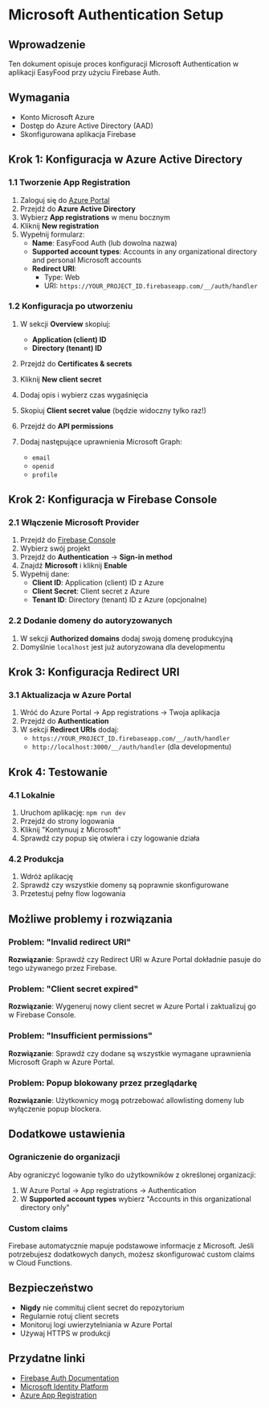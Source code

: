 # Microsoft Authentication Setup

## Wprowadzenie

Ten dokument opisuje proces konfiguracji Microsoft Authentication w aplikacji EasyFood przy użyciu Firebase Auth.

## Wymagania

- Konto Microsoft Azure
- Dostęp do Azure Active Directory (AAD)
- Skonfigurowana aplikacja Firebase

## Krok 1: Konfiguracja w Azure Active Directory

### 1.1 Tworzenie App Registration

1. Zaloguj się do [Azure Portal](https://portal.azure.com)
2. Przejdź do **Azure Active Directory**
3. Wybierz **App registrations** w menu bocznym
4. Kliknij **New registration**
5. Wypełnij formularz:
   - **Name**: EasyFood Auth (lub dowolna nazwa)
   - **Supported account types**: Accounts in any organizational directory and personal Microsoft accounts
   - **Redirect URI**:
     - Type: Web
     - URI: `https://YOUR_PROJECT_ID.firebaseapp.com/__/auth/handler`

### 1.2 Konfiguracja po utworzeniu

1. W sekcji **Overview** skopiuj:

   - **Application (client) ID**
   - **Directory (tenant) ID**

2. Przejdź do **Certificates & secrets**
3. Kliknij **New client secret**
4. Dodaj opis i wybierz czas wygaśnięcia
5. Skopiuj **Client secret value** (będzie widoczny tylko raz!)

6. Przejdź do **API permissions**
7. Dodaj następujące uprawnienia Microsoft Graph:
   - `email`
   - `openid`
   - `profile`

## Krok 2: Konfiguracja w Firebase Console

### 2.1 Włączenie Microsoft Provider

1. Przejdź do [Firebase Console](https://console.firebase.google.com)
2. Wybierz swój projekt
3. Przejdź do **Authentication** → **Sign-in method**
4. Znajdź **Microsoft** i kliknij **Enable**
5. Wypełnij dane:
   - **Client ID**: Application (client) ID z Azure
   - **Client Secret**: Client secret z Azure
   - **Tenant ID**: Directory (tenant) ID z Azure (opcjonalne)

### 2.2 Dodanie domeny do autoryzowanych

1. W sekcji **Authorized domains** dodaj swoją domenę produkcyjną
2. Domyślnie `localhost` jest już autoryzowana dla developmentu

## Krok 3: Konfiguracja Redirect URI

### 3.1 Aktualizacja w Azure Portal

1. Wróć do Azure Portal → App registrations → Twoja aplikacja
2. Przejdź do **Authentication**
3. W sekcji **Redirect URIs** dodaj:
   - `https://YOUR_PROJECT_ID.firebaseapp.com/__/auth/handler`
   - `http://localhost:3000/__/auth/handler` (dla developmentu)

## Krok 4: Testowanie

### 4.1 Lokalnie

1. Uruchom aplikację: `npm run dev`
2. Przejdź do strony logowania
3. Kliknij "Kontynuuj z Microsoft"
4. Sprawdź czy popup się otwiera i czy logowanie działa

### 4.2 Produkcja

1. Wdróż aplikację
2. Sprawdź czy wszystkie domeny są poprawnie skonfigurowane
3. Przetestuj pełny flow logowania

## Możliwe problemy i rozwiązania

### Problem: "Invalid redirect URI"

**Rozwiązanie**: Sprawdź czy Redirect URI w Azure Portal dokładnie pasuje do tego używanego przez Firebase.

### Problem: "Client secret expired"

**Rozwiązanie**: Wygeneruj nowy client secret w Azure Portal i zaktualizuj go w Firebase Console.

### Problem: "Insufficient permissions"

**Rozwiązanie**: Sprawdź czy dodane są wszystkie wymagane uprawnienia Microsoft Graph w Azure Portal.

### Problem: Popup blokowany przez przeglądarkę

**Rozwiązanie**: Użytkownicy mogą potrzebować allowlisting domeny lub wyłączenie popup blockera.

## Dodatkowe ustawienia

### Ograniczenie do organizacji

Aby ograniczyć logowanie tylko do użytkowników z określonej organizacji:

1. W Azure Portal → App registrations → Authentication
2. W **Supported account types** wybierz "Accounts in this organizational directory only"

### Custom claims

Firebase automatycznie mapuje podstawowe informacje z Microsoft. Jeśli potrzebujesz dodatkowych danych, możesz skonfigurować custom claims w Cloud Functions.

## Bezpieczeństwo

- **Nigdy** nie commituj client secret do repozytorium
- Regularnie rotuj client secrets
- Monitoruj logi uwierzytelniania w Azure Portal
- Używaj HTTPS w produkcji

## Przydatne linki

- [Firebase Auth Documentation](https://firebase.google.com/docs/auth)
- [Microsoft Identity Platform](https://docs.microsoft.com/en-us/azure/active-directory/develop/)
- [Azure App Registration](https://docs.microsoft.com/en-us/azure/active-directory/develop/quickstart-register-app)
